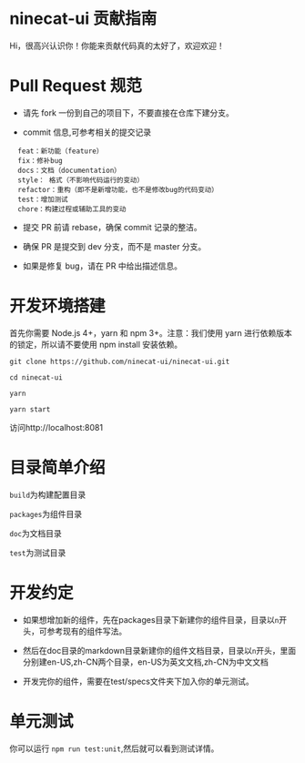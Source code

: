 # ninecat-ui 贡献指南

Hi，很高兴认识你！你能来贡献代码真的太好了，欢迎欢迎！

# Pull Request 规范

- 请先 fork 一份到自己的项目下，不要直接在仓库下建分支。

- commit 信息,可参考相关的提交记录

```
  feat：新功能（feature）
  fix：修补bug
  docs：文档（documentation）
  style： 格式（不影响代码运行的变动）
  refactor：重构（即不是新增功能，也不是修改bug的代码变动）
  test：增加测试
  chore：构建过程或辅助工具的变动
```

- 提交 PR 前请 rebase，确保 commit 记录的整洁。

- 确保 PR 是提交到 dev 分支，而不是 master 分支。

- 如果是修复 bug，请在 PR 中给出描述信息。

# 开发环境搭建

首先你需要 Node.js 4+，yarn 和 npm 3+。注意：我们使用 yarn 进行依赖版本的锁定，所以请不要使用 npm install 安装依赖。

`git clone https://github.com/ninecat-ui/ninecat-ui.git`

`cd ninecat-ui`

`yarn`

`yarn start`

访问http://localhost:8081

# 目录简单介绍

`build`为构建配置目录

`packages`为组件目录

`doc`为文档目录

`test`为测试目录

# 开发约定

- 如果想增加新的组件，先在packages目录下新建你的组件目录，目录以`n`开头，可参考现有的组件写法。

- 然后在doc目录的markdown目录新建你的组件文档目录，目录以`n`开头，里面分别建en-US,zh-CN两个目录，en-US为英文文档,zh-CN为中文文档

- 开发完你的组件，需要在test/specs文件夹下加入你的单元测试。


# 单元测试

你可以运行 `npm run test:unit`,然后就可以看到测试详情。